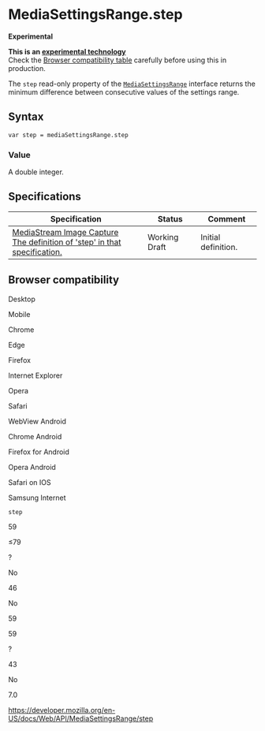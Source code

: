 MediaSettingsRange.step
=======================

**Experimental**

**This is an [experimental technology](https://developer.mozilla.org/en-US/docs/MDN/Guidelines/Conventions_definitions#experimental)**  
Check the [Browser compatibility table](#browser_compatibility) carefully before using this in production.

The `step` read-only property of the [`MediaSettingsRange`](../mediasettingsrange) interface returns the minimum difference between consecutive values of the settings range.

Syntax
------

    var step = mediaSettingsRange.step

### Value

A double integer.

Specifications
--------------

<table><thead><tr class="header"><th>Specification</th><th>Status</th><th>Comment</th></tr></thead><tbody><tr class="odd"><td><a href="https://w3c.github.io/mediacapture-image/#dom-mediasettingsrange-step">MediaStream Image Capture<br />
<span class="small">The definition of 'step' in that specification.</span></a></td><td><span class="spec-wd">Working Draft</span></td><td>Initial definition.</td></tr></tbody></table>

Browser compatibility
---------------------

Desktop

Mobile

Chrome

Edge

Firefox

Internet Explorer

Opera

Safari

WebView Android

Chrome Android

Firefox for Android

Opera Android

Safari on IOS

Samsung Internet

`step`

59

≤79

?

No

46

No

59

59

?

43

No

7.0

<a href="https://developer.mozilla.org/en-US/docs/Web/API/MediaSettingsRange/step" class="_attribution-link">https://developer.mozilla.org/en-US/docs/Web/API/MediaSettingsRange/step</a>
